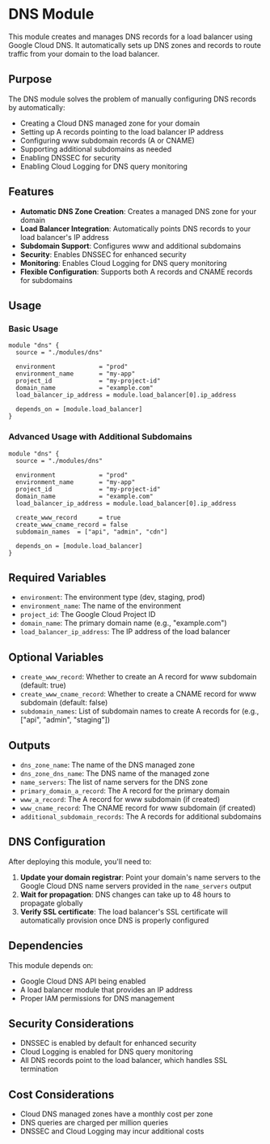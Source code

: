 # DNS Module

This module creates and manages DNS records for a load balancer using Google Cloud DNS. It automatically sets up DNS zones and records to route traffic from your domain to the load balancer.

## Purpose

The DNS module solves the problem of manually configuring DNS records by automatically:
- Creating a Cloud DNS managed zone for your domain
- Setting up A records pointing to the load balancer IP address
- Configuring www subdomain records (A or CNAME)
- Supporting additional subdomains as needed
- Enabling DNSSEC for security
- Enabling Cloud Logging for DNS query monitoring

## Features

- **Automatic DNS Zone Creation**: Creates a managed DNS zone for your domain
- **Load Balancer Integration**: Automatically points DNS records to your load balancer's IP address
- **Subdomain Support**: Configures www and additional subdomains
- **Security**: Enables DNSSEC for enhanced security
- **Monitoring**: Enables Cloud Logging for DNS query monitoring
- **Flexible Configuration**: Supports both A records and CNAME records for subdomains

## Usage

### Basic Usage

```hcl
module "dns" {
  source = "./modules/dns"

  environment            = "prod"
  environment_name       = "my-app"
  project_id             = "my-project-id"
  domain_name            = "example.com"
  load_balancer_ip_address = module.load_balancer[0].ip_address

  depends_on = [module.load_balancer]
}
```

### Advanced Usage with Additional Subdomains

```hcl
module "dns" {
  source = "./modules/dns"

  environment            = "prod"
  environment_name       = "my-app"
  project_id             = "my-project-id"
  domain_name            = "example.com"
  load_balancer_ip_address = module.load_balancer[0].ip_address
  
  create_www_record      = true
  create_www_cname_record = false
  subdomain_names  = ["api", "admin", "cdn"]

  depends_on = [module.load_balancer]
}
```

## Required Variables

- `environment`: The environment type (dev, staging, prod)
- `environment_name`: The name of the environment
- `project_id`: The Google Cloud Project ID
- `domain_name`: The primary domain name (e.g., "example.com")
- `load_balancer_ip_address`: The IP address of the load balancer

## Optional Variables

- `create_www_record`: Whether to create an A record for www subdomain (default: true)
- `create_www_cname_record`: Whether to create a CNAME record for www subdomain (default: false)
- `subdomain_names`: List of subdomain names to create A records for (e.g., ["api", "admin", "staging"])

## Outputs

- `dns_zone_name`: The name of the DNS managed zone
- `dns_zone_dns_name`: The DNS name of the managed zone
- `name_servers`: The list of name servers for the DNS zone
- `primary_domain_a_record`: The A record for the primary domain
- `www_a_record`: The A record for www subdomain (if created)
- `www_cname_record`: The CNAME record for www subdomain (if created)
- `additional_subdomain_records`: The A records for additional subdomains

## DNS Configuration

After deploying this module, you'll need to:

1. **Update your domain registrar**: Point your domain's name servers to the Google Cloud DNS name servers provided in the `name_servers` output
2. **Wait for propagation**: DNS changes can take up to 48 hours to propagate globally
3. **Verify SSL certificate**: The load balancer's SSL certificate will automatically provision once DNS is properly configured

## Dependencies

This module depends on:
- Google Cloud DNS API being enabled
- A load balancer module that provides an IP address
- Proper IAM permissions for DNS management

## Security Considerations

- DNSSEC is enabled by default for enhanced security
- Cloud Logging is enabled for DNS query monitoring
- All DNS records point to the load balancer, which handles SSL termination

## Cost Considerations

- Cloud DNS managed zones have a monthly cost per zone
- DNS queries are charged per million queries
- DNSSEC and Cloud Logging may incur additional costs 